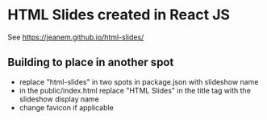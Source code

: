 # HTML Slides created in React JS

See https://jeanem.github.io/html-slides/

## Building to place in another spot

- replace "html-slides" in two spots in package.json with slideshow name
- in the public/index.html replace "HTML Slides" in the title tag with the slideshow display name
- change favicon if applicable
